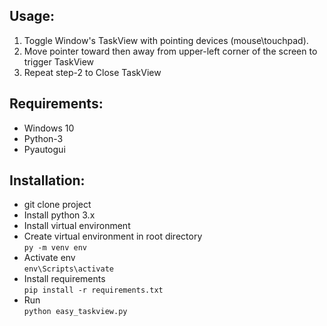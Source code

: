 ## Usage:
1) Toggle Window's TaskView with pointing devices (mouse\touchpad).
1) Move pointer toward then away from upper-left corner of the screen to trigger TaskView 
1) Repeat step-2 to Close TaskView

## Requirements:
- Windows 10
- Python-3
- Pyautogui

## Installation:
- git clone project
- Install python 3.x
- Install virtual environment
- Create virtual environment in root directory \
 <code>py -m venv env</code>
- Activate env \
<code>env\Scripts\activate</code>
- Install requirements \
<code>pip install -r requirements.txt</code>
- Run \
<code>python easy_taskview.py</code>
